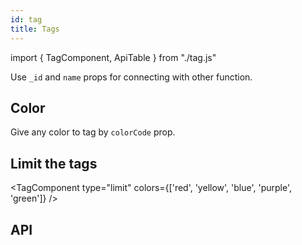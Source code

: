 ```yaml
---
id: tag
title: Tags
---
```


import { TagComponent, ApiTable } from "./tag.js"

<p>Use <code>_id</code> and <code>name</code> props for connecting with other function.</p>

## Color

<p>Give any color to tag by <code>colorCode</code> prop.</p>
<TagComponent type="color" colors={['red', 'yellow', 'blue', 'purple', 'green']} />

## Limit the tags

<TagComponent type="limit" colors={['red', 'yellow', 'blue', 'purple', 'green']} />

## API

<ApiTable></ApiTable>